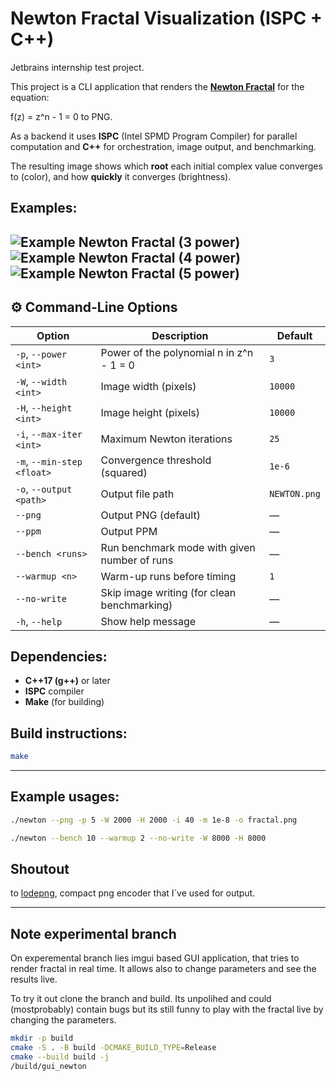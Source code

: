 # Newton Fractal Visualization (ISPC + C++)
Jetbrains internship test project.

This project is a CLI application that renders the [**Newton Fractal**](https://en.wikipedia.org/wiki/Newton_fractal) for the equation:

f(z) = z^n - 1 = 0 to PNG.

As a backend it uses **ISPC** (Intel SPMD Program Compiler) for parallel computation and **C++** for orchestration, image output, and benchmarking.

The resulting image shows which **root** each initial complex value converges to (color), and how **quickly** it converges (brightness).

## Examples:

![Example Newton Fractal (3 power)](Examples/NEWTON3.png)
![Example Newton Fractal (4 power)](Examples/NEWTON4.png)
![Example Newton Fractal (5 power)](Examples/NEWTON5.png)
---

## ⚙️ Command-Line Options

| Option | Description | Default |
|--------|--------------|----------|
| `-p`, `--power <int>` | Power of the polynomial n in z^n - 1 = 0 | `3` |
| `-W`, `--width <int>` | Image width (pixels) | `10000` |
| `-H`, `--height <int>` | Image height (pixels) | `10000` |
| `-i`, `--max-iter <int>` | Maximum Newton iterations | `25` |
| `-m`, `--min-step <float>` | Convergence threshold (squared) | `1e-6` |
| `-o`, `--output <path>` | Output file path | `NEWTON.png` |
| `--png` | Output PNG (default) | — |
| `--ppm` | Output PPM | — |
| `--bench <runs>` | Run benchmark mode with given number of runs | — |
| `--warmup <n>` | Warm-up runs before timing | `1` |
| `--no-write` | Skip image writing (for clean benchmarking) | — |
| `-h`, `--help` | Show help message | — |


## Dependencies:
- **C++17 (g++)** or later 
- **ISPC** compiler 
- **Make** (for building)

## Build instructions:
```bash
make
```
---
## Example usages:
```bash
./newton --png -p 5 -W 2000 -H 2000 -i 40 -m 1e-8 -o fractal.png

./newton --bench 10 --warmup 2 --no-write -W 8000 -H 8000
```
## Shoutout 
to [lodepng](https://lodev.org/lodepng/), compact png encoder that I`ve used for output.


---

## Note experimental branch

On experemental branch lies imgui based GUI application, that tries to render fractal in real time. It allows also to change parameters and see the results live.

To try it out clone the branch and build. Its unpolihed and could (mostprobably) contain bugs but its still funny to play with the fractal live by changing the parameters.

```bash
mkdir -p build
cmake -S . -B build -DCMAKE_BUILD_TYPE=Release  
cmake --build build -j  
/build/gui_newton
```
